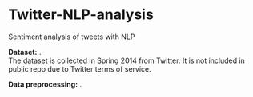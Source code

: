 # Twitter-NLP-analysis
Sentiment analysis of tweets with NLP

**Dataset:** .  
The dataset is collected in Spring 2014 from Twitter. It is not included in public repo due to Twitter terms of service.  

**Data preprocessing:** . 
